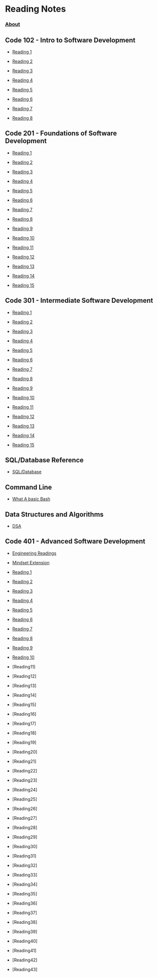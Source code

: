 # Reading Notes

### [About](mindset.md)



## Code 102 - Intro to Software Development

- [Reading 1](102/Class1ReadingNotes.md)

- [Reading 2](102/Class2ReadingNotes.md)

- [Reading 3](102/Class3ReadingNotes.md)

- [Reading 4](102/Class4ReadingNotes.md)

- [Reading 5](102/Class5ReadingNotes.md)

- [Reading 6](102/Class6ReadingNotes.md)

- [Reading 7](102/Class7ReadingNotes.md)

- [Reading 8](102/Class8ReadingNotes.md)

## Code 201 - Foundations of Software Development

- [Reading 1](201/Class1.md)

- [Reading 2](201/Class2.md)

- [Reading 3](201/Class3.md)

- [Reading 4](201/Class4.md)

- [Reading 5](201/Class5.md)

- [Reading 6](201/Class6.md)

- [Reading 7](201/Class7.md)

- [Reading 8](201/Class8.md)

- [Reading 9](201/Class9.md)

- [Reading 10](201/Class10.md)

- [Reading 11](201/Class11.md)

- [Reading 12](201/Class12.md)

- [Reading 13](201/Class13.md)

- [Reading 14](201/Class14.md)

- [Reading 15](201/Class15.md)

## Code 301 - Intermediate Software Development

- [Reading 1](301/ReadingNotes1.md)

- [Reading 2](301/ReadingNotes2.md)

- [Reading 3](301/ReadingNotes3.md)

- [Reading 4](301/ReadingNotes4.md)

- [Reading 5](301/ReadingNotes5.md)

- [Reading 6](301/ReadingNotes6.md)

- [Reading 7](301/ReadingNotes7.md)

- [Reading 8](301/ReadingNotes8.md)

- [Reading 9](301/ReadingNotes9.md)

- [Reading 10](301/ReadingNotes10.md)

- [Reading 11](301/ReadingNotes11.md)

- [Reading 12](301/ReadingNotes12.md)

- [Reading 13](301/ReadingNotes13.md)

- [Reading 14](301/ReadingNotes14.md)

- [Reading 15](301/ReadingNotes15.md)

## SQL/Database Reference

 - [SQL/Database](SQL/Databases.md)
 
## Command Line

 - [What A basic Bash](401/Bash.md)

## Data Structures and Algorithms

  - [DSA](401/DSA.md)

## Code 401 - Advanced Software Development

- [Engineering Readings](401/EngineeringReadings.md)

- [Mindset Extension](401/Mindset.md) 

- [Reading 1](401/ReadingNotes1.md)

- [Reading 2](401/ReadingNotes2.md)

- [Reading 3](401/ReadingNotes3.md)

- [Reading 4](401/ReadingNotes4.md)

- [Reading 5](401/ReadingNotes5.md)

- [Reading 6](401/ReadingNotes6.md)

- [Reading 7](401/ReadingNotes7.md)

- [Reading 8](401/ReadingNotes8.md)

- [Reading 9](401/ReadingNotes9.md)

- [Reading 10](401/ReadingNotes10.md)

- [Reading11]

- [Reading12]

- [Reading13]

- [Reading14]

- [Reading15]

- [Reading16]

- [Reading17]

- [Reading18]

- [Reading19]

- [Reading20]

- [Reading21]

- [Reading22]

- [Reading23]

- [Reading24]

- [Reading25]

- [Reading26]

- [Reading27]

- [Reading28]

- [Reading29]

- [Reading30]

- [Reading31]

- [Reading32]

- [Reading33]

- [Reading34]

- [Reading35]

- [Reading36]

- [Reading37]

- [Reading38]

- [Reading39]

- [Reading40]

- [Reading41]

- [Reading42]

- [Reading43]